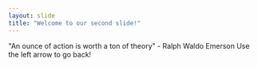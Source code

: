 ```yaml
---
layout: slide
title: "Welcome to our second slide!"
---
```

"An ounce of action is worth a ton of theory" - Ralph Waldo Emerson
Use the left arrow to go back!
